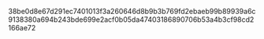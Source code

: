 38be0d8e67d291ec7401013f3a260646d8b9b3b769fd2ebaeb99b89939a6c9138380a694b243bde699e2acf0b05da47403186890706b53a4b3cf98cd2166ae72
